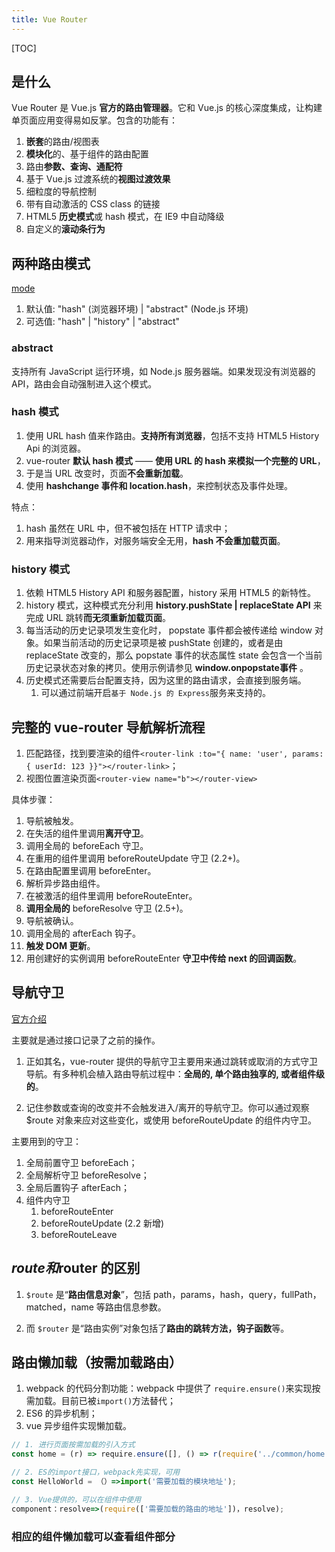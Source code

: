 ```yaml
---
title: Vue Router
---
```


[TOC]

## 是什么

Vue Router 是 Vue.js **官方的路由管理器**。它和 Vue.js 的核心深度集成，让构建单页面应用变得易如反掌。包含的功能有：

1. **嵌套**的路由/视图表
2. **模块化**的、基于组件的路由配置
3. 路由**参数、查询、通配符**
4. 基于 Vue.js 过渡系统的**视图过渡效果**
5. 细粒度的导航控制
6. 带有自动激活的 CSS class 的链接
7. HTML5 **历史模式**或 hash 模式，在 IE9 中自动降级
8. 自定义的**滚动条行为**

## 两种路由模式

[mode](https://router.vuejs.org/zh/api/#mode)

1. 默认值: "hash" (浏览器环境) | "abstract" (Node.js 环境)
2. 可选值: "hash" | "history" | "abstract"

### abstract

支持所有 JavaScript 运行环境，如 Node.js 服务器端。如果发现没有浏览器的 API，路由会自动强制进入这个模式。

### hash 模式

1. 使用 URL hash 值来作路由。**支持所有浏览器**，包括不支持 HTML5 History Api 的浏览器。
2. vue-router **默认 hash 模式** —— **使用 URL 的 hash 来模拟一个完整的 URL**，
3. 于是当 URL 改变时，页面**不会重新加载**。
4. 使用 **hashchange 事件和 location.hash**，来控制状态及事件处理。

特点：

1. hash 虽然在 URL 中，但不被包括在 HTTP 请求中；
2. 用来指导浏览器动作，对服务端安全无用，**hash 不会重加载页面**。

### history 模式

1. 依赖 HTML5 History API 和服务器配置，history 采用 HTML5 的新特性。
2. history 模式，这种模式充分利用 **history.pushState | replaceState API** 来完成 URL 跳转**而无须重新加载页面**。
3. 每当活动的历史记录项发生变化时， popstate 事件都会被传递给 window 对象。如果当前活动的历史记录项是被 pushState 创建的，或者是由 replaceState 改变的，那么 popstate 事件的状态属性 state 会包含一个当前历史记录状态对象的拷贝。使用示例请参见 **window.onpopstate事件** 。
4. 历史模式还需要后台配置支持，因为这里的路由请求，会直接到服务端。
   1. 可以通过前端开启`基于 Node.js 的 Express`服务来支持的。

## 完整的 vue-router 导航解析流程

1. 匹配路径，找到要渲染的组件`<router-link :to="{ name: 'user', params: { userId: 123 }}"></router-link>`；
2. 视图位置渲染页面`<router-view name="b"></router-view>`

具体步骤：

1. 导航被触发。
2. 在失活的组件里调用**离开守卫**。
3. 调用全局的 beforeEach 守卫。
4. 在重用的组件里调用 beforeRouteUpdate 守卫 (2.2+)。
5. 在路由配置里调用 beforeEnter。
6. 解析异步路由组件。
7. 在被激活的组件里调用 beforeRouteEnter。
8. **调用全局的** beforeResolve 守卫 (2.5+)。
9. 导航被确认。
10. 调用全局的 afterEach 钩子。
11. **触发 DOM 更新**。
12. 用创建好的实例调用 beforeRouteEnter **守卫中传给 next 的回调函数**。

## 导航守卫

[官方介绍](https://router.vuejs.org/zh/guide/advanced/navigation-guards.html#%E5%AF%BC%E8%88%AA%E5%AE%88%E5%8D%AB)

主要就是通过接口记录了之前的操作。

1. 正如其名，vue-router 提供的导航守卫主要用来通过跳转或取消的方式守卫导航。有多种机会植入路由导航过程中：**全局的, 单个路由独享的, 或者组件级的**。

2. 记住参数或查询的改变并不会触发进入/离开的导航守卫。你可以通过观察 \$route 对象来应对这些变化，或使用 beforeRouteUpdate 的组件内守卫。

主要用到的守卫：

1. 全局前置守卫 beforeEach；
2. 全局解析守卫 beforeResolve；
3. 全局后置钩子 afterEach；
4. 组件内守卫
   1. beforeRouteEnter
   2. beforeRouteUpdate (2.2 新增)
   3. beforeRouteLeave

## $route和$router 的区别

1. `$route` 是“**路由信息对象**”，包括 path，params，hash，query，fullPath，matched，name 等路由信息参数。

2. 而 `$router` 是“路由实例”对象包括了**路由的跳转方法，钩子函数**等。

## 路由懒加载（按需加载路由）

1. webpack 的代码分割功能：webpack 中提供了 `require.ensure()`来实现按需加载。目前已被`import()`方法替代；
2. ES6 的异步机制；
3. vue 异步组件实现懒加载。

```js
// 1. 进行页面按需加载的引入方式
const home = (r) => require.ensure([], () => r(require('../common/home.vue')));

// 2. ES的import接口，webpack先实现，可用
const HelloWorld = （）=>import('需要加载的模块地址');

// 3. Vue提供的，可以在组件中使用
component：resolve=>(require(['需要加载的路由的地址'])，resolve);
```

### 相应的组件懒加载可以查看组件部分

